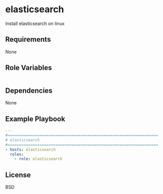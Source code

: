 elasticsearch
=========

Install elasticsearch on linux

Requirements
------------

None

Role Variables
--------------

```yaml
```

Dependencies
------------

None

Example Playbook
----------------

```yaml
---
#==================================================================
# elasticsearch
#==================================================================
- hosts: elasticsearch
  roles:
    - role: elasticsearch
```

License
-------

BSD

